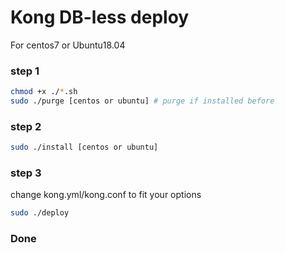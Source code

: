 # Kong DB-less deploy

For centos7 or Ubuntu18.04

### step 1

```bash
chmod +x ./*.sh
sudo ./purge [centos or ubuntu] # purge if installed before
```

### step 2
```bash
sudo ./install [centos or ubuntu]
```

### step 3

change kong.yml/kong.conf to fit your options

```bash
sudo ./deploy
```

### Done
